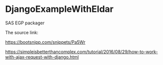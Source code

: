 # DjangoExampleWithEldar
SAS EGP packager

The source link:

https://bootsnipp.com/snippets/Pa5Wr

https://simpleisbetterthancomplex.com/tutorial/2016/08/29/how-to-work-with-ajax-request-with-django.html

